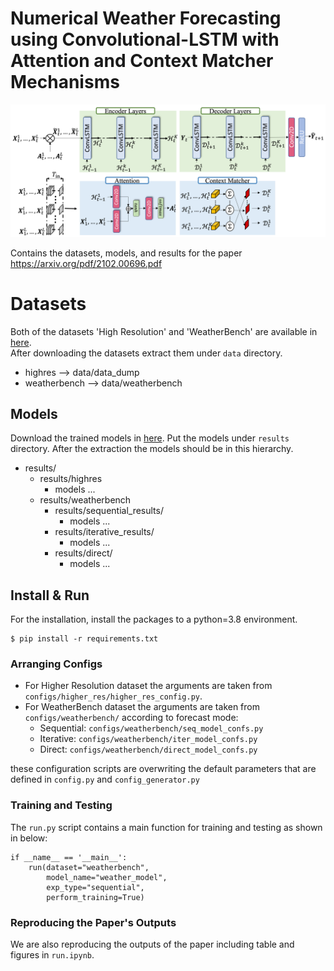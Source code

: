 # Numerical Weather Forecasting using Convolutional-LSTM with Attention and Context Matcher Mechanisms

![alt text](./weather_model.png)

Contains the datasets, models, and results for the paper https://arxiv.org/pdf/2102.00696.pdf 

# Datasets
Both of the datasets 'High Resolution' and 'WeatherBench' are available in [here](https://drive.google.com/drive/folders/1Ry1x-Fv6uxtLYfgRBv-MUOLaWjK3wPO6?usp=sharing).  
After downloading the datasets extract them under `data` directory.

- highres --> data/data_dump
- weatherbench --> data/weatherbench

## Models
Download the trained models in [here]().
Put the models under `results` directory. After the extraction the models should be in this hierarchy.
- results/
  - results/highres
    - models ...
  - results/weatherbench
    - results/sequential_results/
      - models ...
    - results/iterative_results/
      - models ...
    - results/direct/
      - models ...

## Install & Run
For the installation, install the packages to a python=3.8 environment.
```
$ pip install -r requirements.txt
```

### Arranging Configs
- For Higher Resolution dataset the arguments are taken from `configs/higher_res/higher_res_config.py`.
- For WeatherBench dataset the arguments are taken from `configs/weatherbench/` according to forecast mode:
    - Sequential: `configs/weatherbench/seq_model_confs.py`
    - Iterative: `configs/weatherbench/iter_model_confs.py`
    - Direct: `configs/weatherbench/direct_model_confs.py`

these configuration scripts are overwriting the default parameters that are defined in `config.py` and `config_generator.py`

### Training and Testing

The `run.py` script contains a main function for training and testing as shown in below:
```
if __name__ == '__main__':
    run(dataset="weatherbench",
        model_name="weather_model",
        exp_type="sequential",
        perform_training=True)
```

### Reproducing the Paper's Outputs
We are also reproducing the outputs of the paper including table and figures in `run.ipynb`.
